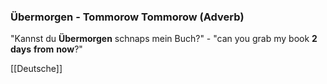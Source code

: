 ### Übermorgen - Tommorow Tommorow   (Adverb)

"Kannst du **Übermorgen** schnaps mein Buch?" - "can you grab my book **2** **days** **from** **now**?"



[[Deutsche]]